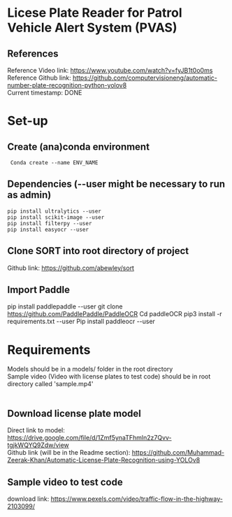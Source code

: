 # Licese Plate Reader for Patrol Vehicle Alert System (PVAS)

## References

Reference Video link: https://www.youtube.com/watch?v=fyJB1t0o0ms <br/>
Reference Github link: https://github.com/computervisioneng/automatic-number-plate-recognition-python-yolov8 <br/>
Current timestamp: DONE <br/>

# Set-up

## Create (ana)conda environment 
```
 Conda create --name ENV_NAME
```

## Dependencies (--user might be necessary to run as admin)
```
pip install ultralytics --user
pip install scikit-image --user
pip install filterpy --user
pip install easyocr --user
```

## Clone SORT into root directory of project
Github link: https://github.com/abewley/sort <br/>

## Import Paddle
pip install paddlepaddle --user
git clone https://github.com/PaddlePaddle/PaddleOCR
Cd paddleOCR
pip3 install -r requirements.txt --user
Pip install paddleocr --user

# Requirements
Models should be in a models/ folder in the root directory <br/>
Sample video (Video with license plates to test code) should be in root directory called 'sample.mp4' <br/>
<br/>

## Download license plate model 
Direct link to model: https://drive.google.com/file/d/1Zmf5ynaTFhmln2z7Qvv-tgjkWQYQ9Zdw/view <br/>
Github link (will be in the Readme section): https://github.com/Muhammad-Zeerak-Khan/Automatic-License-Plate-Recognition-using-YOLOv8 <br/>

## Sample video to test code
download link: https://www.pexels.com/video/traffic-flow-in-the-highway-2103099/ <br/>
